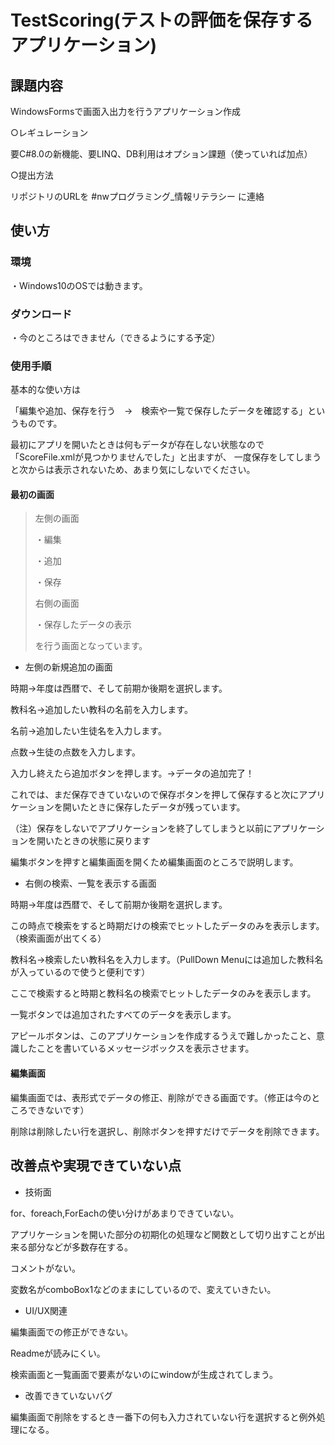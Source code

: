 # TestScoring(テストの評価を保存するアプリケーション)

## 課題内容

WindowsFormsで画面入出力を行うアプリケーション作成

○レギュレーション

要C#8.0の新機能、要LINQ、DB利用はオプション課題（使っていれば加点）

○提出方法

リポジトリのURLを #nwプログラミング_情報リテラシー に連絡

## 使い方

### 環境

・Windows10のOSでは動きます。

### ダウンロード

・今のところはできません（できるようにする予定）

### 使用手順

基本的な使い方は

「編集や追加、保存を行う　→　検索や一覧で保存したデータを確認する」というものです。

最初にアプリを開いたときは何もデータが存在しない状態なので「ScoreFile.xmlが見つかりませんでした」と出ますが、
一度保存をしてしまうと次からは表示されないため、あまり気にしないでください。

#### 最初の画面

>左側の画面
>
>・編集
>
>・追加
>
>・保存
>
>右側の画面
>
>・保存したデータの表示
>
>を行う画面となっています。

- 左側の新規追加の画面

時期→年度は西暦で、そして前期か後期を選択します。

教科名→追加したい教科の名前を入力します。

名前→追加したい生徒名を入力します。

点数→生徒の点数を入力します。

入力し終えたら追加ボタンを押します。→データの追加完了！

これでは、まだ保存できていないので保存ボタンを押して保存すると次にアプリケーションを開いたときに保存したデータが残っています。

（注）保存をしないでアプリケーションを終了してしまうと以前にアプリケーションを開いたときの状態に戻ります

編集ボタンを押すと編集画面を開くため編集画面のところで説明します。

- 右側の検索、一覧を表示する画面

時期→年度は西暦で、そして前期か後期を選択します。

この時点で検索をすると時期だけの検索でヒットしたデータのみを表示します。（検索画面が出てくる）

教科名→検索したい教科名を入力します。（PullDown Menuには追加した教科名が入っているので使うと便利です）

ここで検索すると時期と教科名の検索でヒットしたデータのみを表示します。

一覧ボタンでは追加されたすべてのデータを表示します。

アピールボタンは、このアプリケーションを作成するうえで難しかったこと、意識したことを書いているメッセージボックスを表示させます。


#### 編集画面

編集画面では、表形式でデータの修正、削除ができる画面です。（修正は今のところできないです）

削除は削除したい行を選択し、削除ボタンを押すだけでデータを削除できます。


## 改善点や実現できていない点

- 技術面

for、foreach,ForEachの使い分けがあまりできていない。

アプリケーションを開いた部分の初期化の処理など関数として切り出すことが出来る部分などが多数存在する。

コメントがない。

変数名がcomboBox1などのままにしているので、変えていきたい。

- UI/UX関連

編集画面での修正ができない。


Readmeが読みにくい。

検索画面と一覧画面で要素がないのにwindowが生成されてしまう。

- 改善できていないバグ

編集画面で削除をするとき一番下の何も入力されていない行を選択すると例外処理になる。


